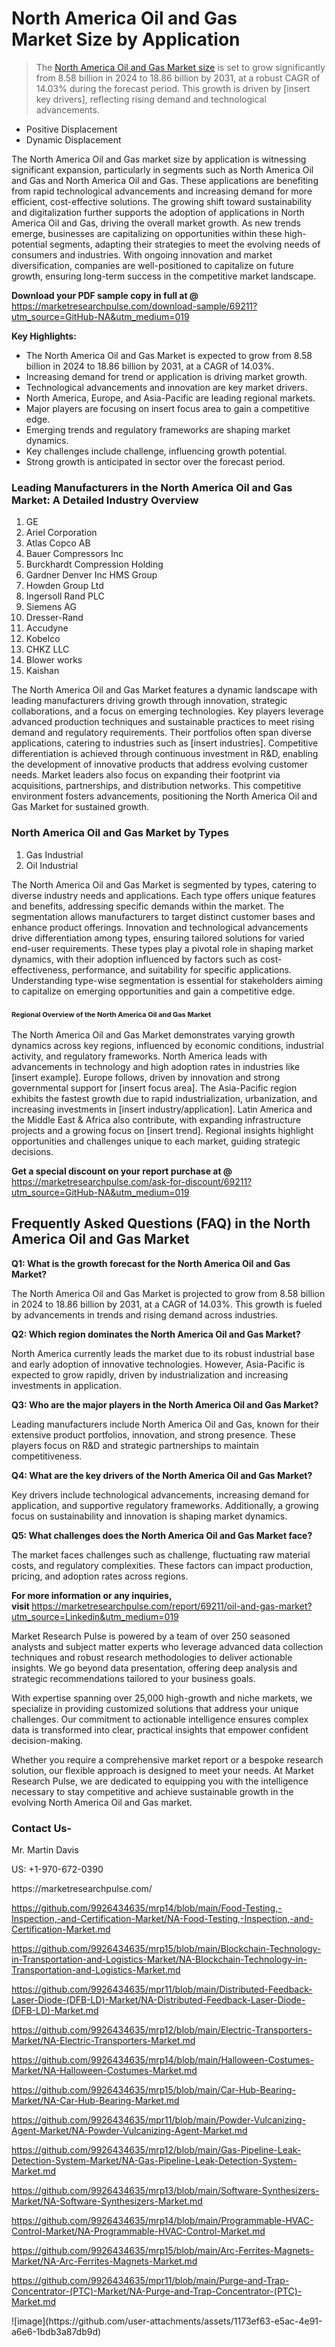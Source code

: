 <h1>North America Oil and Gas Market&nbsp;Size by Application</h1><blockquote><p>The <a href="https://marketresearchpulse.com/download-sample/69211?utm_source=GitHub-NA&amp;utm_medium=019">North America Oil and Gas Market size</a> is set to grow significantly from 8.58 billion in 2024 to 18.86 billion by 2031, at a robust CAGR of 14.03% during the forecast period. This growth is driven by [insert key drivers], reflecting rising demand and technological advancements.</p></blockquote><ul><li>Positive Displacement<li> Dynamic Displacement</li></ul><p>The North America Oil and Gas market size by application is witnessing significant expansion, particularly in segments such as North America Oil and Gas and North America Oil and Gas. These applications are benefiting from rapid technological advancements and increasing demand for more efficient, cost-effective solutions. The growing shift toward sustainability and digitalization further supports the adoption of applications in North America Oil and Gas, driving the overall market growth. As new trends emerge, businesses are capitalizing on opportunities within these high-potential segments, adapting their strategies to meet the evolving needs of consumers and industries. With ongoing innovation and market diversification, companies are well-positioned to capitalize on future growth, ensuring long-term success in the competitive market landscape.</p><p><strong>Download your PDF sample copy in full at @ </strong><a href="https://marketresearchpulse.com/download-sample/69211?utm_source=GitHub-NA&amp;utm_medium=019">https://marketresearchpulse.com/download-sample/69211?utm_source=GitHub-NA&amp;utm_medium=019</a></p><p><strong>Key Highlights: </strong></p><ul><li>The North America Oil and Gas Market is expected to grow from 8.58 billion in 2024 to 18.86 billion by 2031, at a CAGR of 14.03%.</li><li>Increasing demand for trend or application is driving market growth.</li><li>Technological advancements and innovation are key market drivers.</li><li>North America, Europe, and Asia-Pacific are leading regional markets.</li><li>Major players are focusing on insert focus area to gain a competitive edge.</li><li>Emerging trends and regulatory frameworks are shaping market dynamics.</li><li>Key challenges include challenge, influencing growth potential.</li><li>Strong growth is anticipated in sector over the forecast period.</li></ul><h3>Leading Manufacturers in the North America Oil and Gas Market: A Detailed Industry Overview</h3><ol><li>GE</li><li>Ariel Corporation</li><li>Atlas Copco AB</li><li>Bauer Compressors Inc</li><li>Burckhardt Compression Holding</li><li>Gardner Denver Inc HMS Group</li><li>Howden Group Ltd</li><li>Ingersoll Rand PLC</li><li>Siemens AG</li><li>Dresser-Rand</li><li>Accudyne</li><li>Kobelco</li><li>CHKZ LLC</li><li>Blower works</li><li>Kaishan</li></ol><div class="flex max-w-full flex-col flex-grow"><div class="min-h-8 text-message flex w-full flex-col items-end gap-2 whitespace-normal break-words [.text-message+&amp;]:mt-5" dir="auto" data-message-author-role="assistant" data-message-id="fd8432e4-4910-450d-b182-61b7bfb0a01f" data-message-model-slug="gpt-4o"><div class="flex w-full flex-col gap-1 empty:hidden first:pt-[3px]"><div class="markdown prose w-full break-words dark:prose-invert light"><p>The North America Oil and Gas Market features a dynamic landscape with leading manufacturers driving growth through innovation, strategic collaborations, and a focus on emerging technologies. Key players leverage advanced production techniques and sustainable practices to meet rising demand and regulatory requirements. Their portfolios often span diverse applications, catering to industries such as [insert industries]. Competitive differentiation is achieved through continuous investment in R&amp;D, enabling the development of innovative products that address evolving customer needs. Market leaders also focus on expanding their footprint via acquisitions, partnerships, and distribution networks. This competitive environment fosters advancements, positioning the North America Oil and Gas Market for sustained growth.</p></div></div></div></div><h3>North America Oil and Gas Market by Types</h3><ol><li>Gas Industrial<li> Oil Industrial</li></ol><div class="flex max-w-full flex-col flex-grow"><div class="min-h-8 text-message flex w-full flex-col items-end gap-2 whitespace-normal break-words [.text-message+&amp;]:mt-5" dir="auto" data-message-author-role="assistant" data-message-id="084470be-0bb7-4664-bddf-5156b4f41249" data-message-model-slug="gpt-4o-mini"><div class="flex w-full flex-col gap-1 empty:hidden first:pt-[3px]"><div class="markdown prose w-full break-words dark:prose-invert light"><p>The North America Oil and Gas Market is segmented by types, catering to diverse industry needs and applications. Each type offers unique features and benefits, addressing specific demands within the market. The segmentation allows manufacturers to target distinct customer bases and enhance product offerings. Innovation and technological advancements drive differentiation among types, ensuring tailored solutions for varied end-user requirements. These types play a pivotal role in shaping market dynamics, with their adoption influenced by factors such as cost-effectiveness, performance, and suitability for specific applications. Understanding type-wise segmentation is essential for stakeholders aiming to capitalize on emerging opportunities and gain a competitive edge.</p></div></div></div></div><h3><span style="font-size: 11px;">Regional Overview of the North America Oil and Gas Market</span></h3><div class="flex max-w-full flex-col flex-grow"><div class="min-h-8 text-message flex w-full flex-col items-end gap-2 whitespace-normal break-words [.text-message+&amp;]:mt-5" dir="auto" data-message-author-role="assistant" data-message-id="e9038762-ce64-4e30-91c9-9bd413514231" data-message-model-slug="gpt-4o-mini"><div class="flex w-full flex-col gap-1 empty:hidden first:pt-[3px]"><div class="markdown prose w-full break-words dark:prose-invert light"><p>The North America Oil and Gas Market demonstrates varying growth dynamics across key regions, influenced by economic conditions, industrial activity, and regulatory frameworks. North America leads with advancements in technology and high adoption rates in industries like [insert example]. Europe follows, driven by innovation and strong governmental support for [insert focus area]. The Asia-Pacific region exhibits the fastest growth due to rapid industrialization, urbanization, and increasing investments in [insert industry/application]. Latin America and the Middle East &amp; Africa also contribute, with expanding infrastructure projects and a growing focus on [insert trend]. Regional insights highlight opportunities and challenges unique to each market, guiding strategic decisions.</p></div></div></div></div><p><strong>Get a special discount on your report purchase at @ </strong><a href="https://marketresearchpulse.com/ask-for-discount/69211?utm_source=GitHub-NA&amp;utm_medium=019">https://marketresearchpulse.com/ask-for-discount/69211?utm_source=GitHub-NA&amp;utm_medium=019</a></p><h2>Frequently Asked Questions (FAQ) in the North America Oil and Gas Market</h2><p><strong>Q1: What is the growth forecast for the North America Oil and Gas Market?</strong></p><p>The North America Oil and Gas Market is projected to grow from 8.58 billion in 2024 to 18.86 billion by 2031, at a CAGR of 14.03%. This growth is fueled by advancements in trends and rising demand across industries.</p><p><strong>Q2: Which region dominates the North America Oil and Gas Market?</strong></p><p>North America currently leads the market due to its robust industrial base and early adoption of innovative technologies. However, Asia-Pacific is expected to grow rapidly, driven by industrialization and increasing investments in application.</p><p><strong>Q3: Who are the major players in the North America Oil and Gas Market?</strong></p><p>Leading manufacturers include North America Oil and Gas, known for their extensive product portfolios, innovation, and strong presence. These players focus on R&amp;D and strategic partnerships to maintain competitiveness.</p><p><strong>Q4: What are the key drivers of the North America Oil and Gas Market?</strong></p><p>Key drivers include technological advancements, increasing demand for application, and supportive regulatory frameworks. Additionally, a growing focus on sustainability and innovation is shaping market dynamics.</p><p><strong>Q5: What challenges does the North America Oil and Gas Market face?</strong></p><p>The market faces challenges such as challenge, fluctuating raw material costs, and regulatory complexities. These factors can impact production, pricing, and adoption rates across regions.</p><p><strong>For more information or any inquiries, visit&nbsp;</strong><a href="https://marketresearchpulse.com/report/69211/oil-and-gas-market?utm_source=Linkedin&utm_medium=019">https://marketresearchpulse.com/report/69211/oil-and-gas-market?utm_source=Linkedin&utm_medium=019</a></p><p>Market Research Pulse is powered by a team of over 250 seasoned analysts and subject matter experts who leverage advanced data collection techniques and robust research methodologies to deliver actionable insights. We go beyond data presentation, offering deep analysis and strategic recommendations tailored to your business goals.</p><p>With expertise spanning over 25,000 high-growth and niche markets, we specialize in providing customized solutions that address your unique challenges. Our commitment to actionable intelligence ensures complex data is transformed into clear, practical insights that empower confident decision-making.</p><p>Whether you require a comprehensive market report or a bespoke research solution, our flexible approach is designed to meet your needs. At Market Research Pulse, we are dedicated to equipping you with the intelligence necessary to stay competitive and achieve sustainable growth in the evolving North America Oil and Gas market.</p><h3><strong>Contact Us-</strong></h3><p>Mr. Martin Davis</p><p>US: +1-970-672-0390</p><p>https://marketresearchpulse.com/</p><p><a href="https://github.com/9926434635/mrp14/blob/main/Food-Testing,-Inspection,-and-Certification-Market/NA-Food-Testing,-Inspection,-and-Certification-Market.md">https://github.com/9926434635/mrp14/blob/main/Food-Testing,-Inspection,-and-Certification-Market/NA-Food-Testing,-Inspection,-and-Certification-Market.md</a></p><p><a href="https://github.com/9926434635/mrp15/blob/main/Blockchain-Technology-in-Transportation-and-Logistics-Market/NA-Blockchain-Technology-in-Transportation-and-Logistics-Market.md">https://github.com/9926434635/mrp15/blob/main/Blockchain-Technology-in-Transportation-and-Logistics-Market/NA-Blockchain-Technology-in-Transportation-and-Logistics-Market.md</a></p><p><a href="https://github.com/9926434635/mpr11/blob/main/Distributed-Feedback-Laser-Diode-(DFB-LD)-Market/NA-Distributed-Feedback-Laser-Diode-(DFB-LD)-Market.md">https://github.com/9926434635/mpr11/blob/main/Distributed-Feedback-Laser-Diode-(DFB-LD)-Market/NA-Distributed-Feedback-Laser-Diode-(DFB-LD)-Market.md</a></p><p><a href="https://github.com/9926434635/mrp12/blob/main/Electric-Transporters-Market/NA-Electric-Transporters-Market.md">https://github.com/9926434635/mrp12/blob/main/Electric-Transporters-Market/NA-Electric-Transporters-Market.md</a></p><p><a href="https://github.com/9926434635/mrp14/blob/main/Halloween-Costumes-Market/NA-Halloween-Costumes-Market.md">https://github.com/9926434635/mrp14/blob/main/Halloween-Costumes-Market/NA-Halloween-Costumes-Market.md</a></p><p><a href="https://github.com/9926434635/mrp15/blob/main/Car-Hub-Bearing-Market/NA-Car-Hub-Bearing-Market.md">https://github.com/9926434635/mrp15/blob/main/Car-Hub-Bearing-Market/NA-Car-Hub-Bearing-Market.md</a></p><p><a href="https://github.com/9926434635/mpr11/blob/main/Powder-Vulcanizing-Agent-Market/NA-Powder-Vulcanizing-Agent-Market.md">https://github.com/9926434635/mpr11/blob/main/Powder-Vulcanizing-Agent-Market/NA-Powder-Vulcanizing-Agent-Market.md</a></p><p><a href="https://github.com/9926434635/mrp12/blob/main/Gas-Pipeline-Leak-Detection-System-Market/NA-Gas-Pipeline-Leak-Detection-System-Market.md">https://github.com/9926434635/mrp12/blob/main/Gas-Pipeline-Leak-Detection-System-Market/NA-Gas-Pipeline-Leak-Detection-System-Market.md</a></p><p><a href="https://github.com/9926434635/mrp13/blob/main/Software-Synthesizers-Market/NA-Software-Synthesizers-Market.md">https://github.com/9926434635/mrp13/blob/main/Software-Synthesizers-Market/NA-Software-Synthesizers-Market.md</a></p><p><a href="https://github.com/9926434635/mrp14/blob/main/Programmable-HVAC-Control-Market/NA-Programmable-HVAC-Control-Market.md">https://github.com/9926434635/mrp14/blob/main/Programmable-HVAC-Control-Market/NA-Programmable-HVAC-Control-Market.md</a></p><p><a href="https://github.com/9926434635/mrp15/blob/main/Arc-Ferrites-Magnets-Market/NA-Arc-Ferrites-Magnets-Market.md">https://github.com/9926434635/mrp15/blob/main/Arc-Ferrites-Magnets-Market/NA-Arc-Ferrites-Magnets-Market.md</a></p><p><a href="https://github.com/9926434635/mpr11/blob/main/Purge-and-Trap-Concentrator-(PTC)-Market/NA-Purge-and-Trap-Concentrator-(PTC)-Market.md">https://github.com/9926434635/mpr11/blob/main/Purge-and-Trap-Concentrator-(PTC)-Market/NA-Purge-and-Trap-Concentrator-(PTC)-Market.md</a></p>
![image](https://github.com/user-attachments/assets/1173ef63-e5ac-4e91-a6e6-1bdb3a87db9d)
